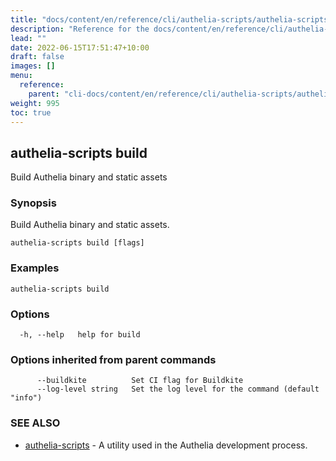 ```yaml
---
title: "docs/content/en/reference/cli/authelia-scripts/authelia-scripts build"
description: "Reference for the docs/content/en/reference/cli/authelia-scripts/authelia-scripts build command."
lead: ""
date: 2022-06-15T17:51:47+10:00
draft: false
images: []
menu:
  reference:
    parent: "cli-docs/content/en/reference/cli/authelia-scripts/authelia-scripts"
weight: 995
toc: true
---
```


## authelia-scripts build

Build Authelia binary and static assets

### Synopsis

Build Authelia binary and static assets.

```
authelia-scripts build [flags]
```

### Examples

```
authelia-scripts build
```

### Options

```
  -h, --help   help for build
```

### Options inherited from parent commands

```
      --buildkite          Set CI flag for Buildkite
      --log-level string   Set the log level for the command (default "info")
```

### SEE ALSO

* [authelia-scripts](authelia-scripts.md)	 - A utility used in the Authelia development process.

